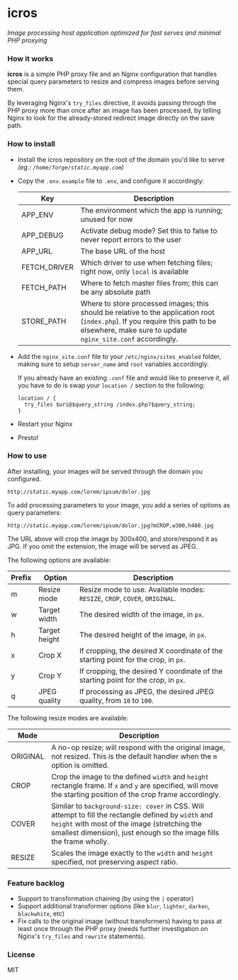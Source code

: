 # icros
*Image processing host application optimized for fast serves and minimal PHP proxying*

### How it works
  
  **icros** is a simple PHP proxy file and an Nginx configuration that handles special query parameters to resize and compress images before serving them.
  
  By leveraging Nginx's `try_files` directive, it avoids passing through the PHP proxy more than once after an image has been processed, by telling Nginx to look for the already-stored redirect image directly on the save path.
  
### How to install

- Install the icros repository on the root of the domain you'd like to serve *(eg.: `/home/forge/static.myapp.com`)*
- Copy the `.env.example` file to `.env`, and configure it accordingly:

	Key | Description
    --- | --- 
    APP_ENV | The environment which the app is running; unused for now
    APP_DEBUG | Activate debug mode? Set this to false to never report errors to the user
     APP_URL | The base URL of the host
     FETCH_DRIVER | Which driver to use when fetching files; right now, only `local` is available
     FETCH_PATH | Where to fetch master files from; this can be any absolute path
     STORE_PATH | Where to store processed images; this should be relative to the application root (`index.php`). If you require this path to be elsewhere, make sure to update `nginx_site.conf` accordingly.

- Add the `nginx_site.conf` file to your `/etc/nginx/sites_enabled` folder, making sure to setup `server_name` and `root` variables accordingly.
  
  If you already have an existing `.conf` file and would like to preserve it, all you have to do is swap your `location /` section to the following:
  
  ```
  location / {
    try_files $uri@$query_string /index.php?$query_string;
  }
  ```
  
- Restart your Nginx
- Presto!

### How to use

After installing, your images will be served through the domain you configured.

	http://static.myapp.com/lorem/ipsum/dolor.jpg
	
To add processing parameters to your image, you add a series of options as query parameters:

	http://static.myapp.com/lorem/ipsum/dolor.jpg?mCROP,w300,h400.jpg
	
The URL above will crop the image by 300x400, and store/respond it as JPG. If you omit the extension, the image will be served as JPEG.

The following options are available:

Prefix | Option | Description
--- | --- | ---
m | Resize mode | Resize mode to use. Available modes: `RESIZE`, `CROP`, `COVER`, `ORIGINAL`.
w | Target width | The desired width of the image, in `px`.
h | Target height | The desired height of the image, in `px`.
x | Crop X | If cropping, the desired X coordinate of the starting point for the crop, in `px`.
y | Crop Y | If cropping, the desired Y coordinate of the starting point for the crop, in `px`.
q | JPEG quality | If processing as JPEG, the desired JPEG quality, from `10` to `100`.

The following resize modes are available:

Mode | Description
--- | ---
ORIGINAL | A no-op resize; will respond with the original image, not resized. This is the default handler when the `m` option is omitted.
CROP | Crop the image to the defined `width` and `height` rectangle frame. If `x` and `y` are specified, will move the starting position of the crop frame accordingly.
COVER | Similar to `background-size: cover` in CSS. Will attempt to fill the rectangle defined by `width` and `height` with most of the image (stretching the smallest dimension), just enough so the image fills the frame wholly.
RESIZE | Scales the image exactly to the `width` and `height` specified, not preserving aspect ratio.

### Feature backlog

- Support to transformation chaining (by using the `|` operator)
- Support additional transformer options (like `blur`, `lighter`, `darken`, `blackwhite`, etc)
- Fix calls to the original image (without transformers) having to pass at least once through the PHP proxy (needs further investigation on Nginx's `try_files` and `rewrite` statements).

### License

MIT